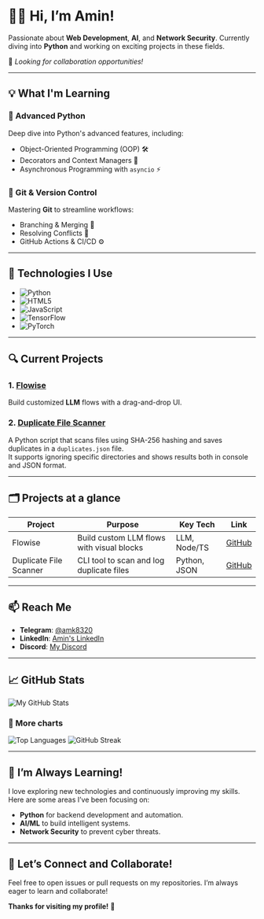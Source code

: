 # 👨‍💻 Hi, I’m Amin!

Passionate about **Web Development**, **AI**, and **Network Security**. Currently diving into **Python** and working on exciting projects in these fields.

🚀 *Looking for collaboration opportunities!*

---

## 💡 What I'm Learning

### 🐍 Advanced Python  
Deep dive into Python's advanced features, including:
- Object-Oriented Programming (OOP) 🛠️
- Decorators and Context Managers 🎯
- Asynchronous Programming with `asyncio` ⚡

### 🌿 Git & Version Control  
Mastering **Git** to streamline workflows:
- Branching & Merging 🌱
- Resolving Conflicts 🔄
- GitHub Actions & CI/CD ⚙️

---

## 🔧 Technologies I Use

- ![Python](https://img.shields.io/badge/Python-3776AB?style=for-the-badge&logo=python&logoColor=white)  
- ![HTML5](https://img.shields.io/badge/HTML5-E34F26?style=for-the-badge&logo=html5&logoColor=white)  
- ![JavaScript](https://img.shields.io/badge/JavaScript-F7DF1E?style=for-the-badge&logo=javascript&logoColor=black)  
- ![TensorFlow](https://img.shields.io/badge/TensorFlow-FF6F00?style=for-the-badge&logo=tensorflow&logoColor=white)  
- ![PyTorch](https://img.shields.io/badge/PyTorch-EE4C2C?style=for-the-badge&logo=pytorch&logoColor=white)  

---

## 🔍 Current Projects

### 1. [Flowise](https://github.com/MRAmin0/Flowise)  
Build customized **LLM** flows with a drag-and-drop UI.

### 2. [Duplicate File Scanner](https://github.com/MRAmin0/Duplicate-File-Scanner)  
A Python script that scans files using SHA-256 hashing and saves duplicates in a `duplicates.json` file.  
It supports ignoring specific directories and shows results both in console and JSON format.

---

## 🗂️ Projects at a glance

| Project                  | Purpose                                         | Key Tech        | Link |
|--------------------------|--------------------------------------------------|------------------|------|
| Flowise                  | Build custom LLM flows with visual blocks       | LLM, Node/TS     | [GitHub](https://github.com/MRAmin0/Flowise) |
| Duplicate File Scanner   | CLI tool to scan and log duplicate files        | Python, JSON     | [GitHub](https://github.com/MRAmin0/Duplicate-File-Scanner) |

---

## 📫 Reach Me

- **Telegram**: [@amk8320](https://t.me/amk8320)
- **LinkedIn**: [Amin's LinkedIn](https://www.linkedin.com/in/amin-monajati/)
- **Discord**: [My Discord](https://discordapp.com/users/872238492401434624)

---

## 📈 GitHub Stats

![My GitHub Stats](https://github-readme-stats.vercel.app/api?username=MRAmin0&show_icons=true&hide_title=true&hide=prs&count_private=true&theme=radical)

### 🔢 More charts

![Top Languages](https://github-readme-stats.vercel.app/api/top-langs/?username=MRAmin0&layout=compact&theme=radical)
![GitHub Streak](https://streak-stats.demolab.com?user=MRAmin0&theme=radical&hide_border=true)

---

## 🌱 I’m Always Learning!

I love exploring new technologies and continuously improving my skills. Here are some areas I’ve been focusing on:

- **Python** for backend development and automation.
- **AI/ML** to build intelligent systems.
- **Network Security** to prevent cyber threats.

---

## 💬 Let’s Connect and Collaborate!

Feel free to open issues or pull requests on my repositories. I’m always eager to learn and collaborate!

**Thanks for visiting my profile!** 🚀
